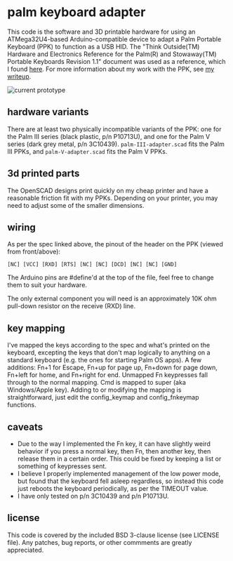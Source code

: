 palm keyboard adapter
=====================
This code is the software and 3D printable hardware for using an ATMega32U4-based Arduino-compatible device to adapt a Palm Portable Keyboard (PPK) to function as a USB HID.  The "Think Outside(TM) Hardware and Electronics Reference for the Palm(R) and Stowaway(TM) Portable Keyboards Revision 1.1" document was used as a reference, which I found [here](http://www.splorp.com/pdf/stowawayhwref.pdf).  For more information about my work with the PPK, see [my writeup](http://www.cy384.com/projects/palm-keyboard.html).

![current prototype](http://i.imgur.com/9rrlEwk.jpg)

hardware variants
-----------------
There are at least two physically incompatible variants of the PPK: one for the Palm III series (black plastic, p/n P10713U), and one for the Palm V series (dark grey metal, p/n 3C10439).  `palm-III-adapter.scad` fits the Palm III PPKs, and `palm-V-adapter.scad` fits the Palm V PPKs.

3d printed parts
----------------
The OpenSCAD designs print quickly on my cheap printer and have a reasonable friction fit with my PPKs.  Depending on your printer, you may need to adjust some of the smaller dimensions.

wiring
------
As per the spec linked above, the pinout of the header on the PPK (viewed from front/above):

	[NC] [VCC] [RXD] [RTS] [NC] [NC] [DCD] [NC] [NC] [GND]

The Arduino pins are #define'd at the top of the file, feel free to change them to suit your hardware.

The only external component you will need is an approximately 10K ohm pull-down resistor on the receive (RXD) line.

key mapping
-----------
I've mapped the keys according to the spec and what's printed on the keyboard, excepting the keys that don't map logically to anything on a standard keyboard (e.g. the ones for starting Palm OS apps).  A few additions: Fn+1 for Escape, Fn+up for page up, Fn+down for page down, Fn+left for home, and Fn+right for end.  Unmapped Fn keypresses fall through to the normal mapping.  Cmd is mapped to super (aka Windows/Apple key).  Adding to or modifying the mapping is straightforward, just edit the config_keymap and config_fnkeymap functions.

caveats
-------
* Due to the way I implemented the Fn key, it can have slightly weird behavior if you press a normal key, then Fn, then another key, then release them in a certain order.  This could be fixed by keeping a list or something of keypresses sent.
* I believe I properly implemented management of the low power mode, but found that the keyboard fell asleep regardless, so instead this code just reboots the keyboard periodically, as per the TIMEOUT value.
* I have only tested on p/n 3C10439 and p/n P10713U.

license
-------
This code is covered by the included BSD 3-clause license (see LICENSE file).  Any patches, bug reports, or other commments are greatly appreciated.
